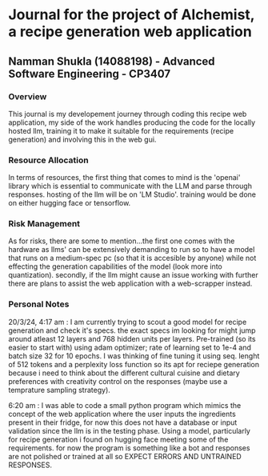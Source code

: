 # Journal for the project of Alchemist, a recipe generation web application #

## Namman Shukla (14088198) - Advanced Software Engineering - CP3407
### Overview 
This journal is my developement journey through coding this recipe web application, my side of the work handles producing the code for the locally hosted llm, training it to make it suitable for the requirements (recipe generation) and involving this in the web gui. 

### Resource Allocation
In terms of resources, the first thing that comes to mind is the 'openai' library which is essential to communicate with the LLM and parse through responses.
hosting of the llm will be on 'LM Studio'. training would be done on either hugging face or tensorflow. 

### Risk Management
As for risks, there are some to mention...the first one comes with the hardware as llms' can be extensively demanding to run so to have a model that runs on a medium-spec pc (so that it is accesible by anyone) while not effecting the generation capabilities of the model (look more into quantization). 
secondly, if the llm might cause an issue working with further there are plans to assist the web application with a web-scrapper instead.

### Personal Notes
20/3/24, 4:17 am : I am currently trying to scout a good model for recipe generation and check it's specs. the exact specs im looking for might jump around atleast 12 layers and 768 hidden units per layers. Pre-trained (so its easier to start with) using adam optimizer; rate of learning set to 1e-4 and batch size 32 for 10 epochs. I was thinking of fine tuning it using seq. lenght of 512 tokens and a perplexity loss function so its apt for reciepe generation because i need to think about the different cultural cuisine and dietary preferences with creativity control on the responses (maybe use a temprature sampling strategy).

6:20 am : I was able to code a small python program which mimics the concept of the web application where the user inputs the ingredients present in their fridge, for now this does not have a database or input validation since the llm is in the testing phase. Using a model, particularly for recipe generation i found on hugging face meeting some of the requirements. for now the program is something like a bot and responses are not polished or trained at all so EXPECT ERRORS AND UNTRAINED RESPONSES.





